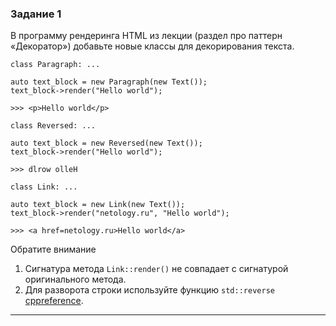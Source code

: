 ﻿### Задание 1

В программу рендеринга HTML из лекции (раздел про паттерн «Декоратор») добавьте новые классы для декорирования текста.
```
class Paragraph: ...

auto text_block = new Paragraph(new Text());
text_block->render("Hello world");

>>> <p>Hello world</p>
```

```
class Reversed: ...

auto text_block = new Reversed(new Text());
text_block->render("Hello world");

>>> dlrow olleH
```

```
class Link: ...

auto text_block = new Link(new Text());
text_block->render("netology.ru", "Hello world");

>>> <a href=netology.ru>Hello world</a>
```

Обратите внимание

1. Сигнатура метода `Link::render()` не совпадает с сигнатурой оригинального метода.
2. Для разворота строки используйте функцию `std::reverse` [cppreference](https://en.cppreference.com/w/cpp/algorithm/reverse).

------
